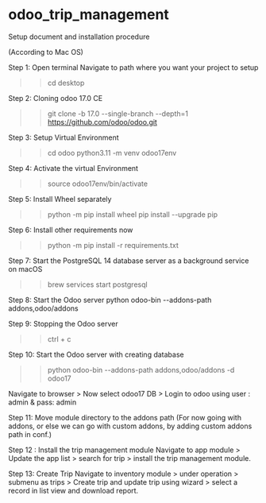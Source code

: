 # odoo_trip_management

Setup document and installation procedure

(According to Mac OS)

Step 1: Open terminal Navigate to path where you want your project to setup
>> cd desktop

Step 2: Cloning odoo 17.0 CE
>> git clone -b 17.0 --single-branch --depth=1 https://github.com/odoo/odoo.git

Step 3: Setup Virtual Environment
>> cd odoo
>> python3.11 -m venv odoo17env

Step 4: Activate the virtual Environment
>> source odoo17env/bin/activate

Step 5: Install Wheel separately
>> python -m pip install wheel
>> pip install --upgrade pip

Step 6: Install other requirements now
>> python -m pip install -r requirements.txt

Step 7: Start the PostgreSQL 14 database server as a background service on macOS
>> brew services start postgresql

Step 8: Start the Odoo server
python odoo-bin --addons-path addons,odoo/addons

Step 9: Stopping the Odoo server
>> ctrl + c

Step 10: Start the Odoo server with creating database
>>python odoo-bin --addons-path addons,odoo/addons -d odoo17

Navigate to browser > Now select odoo17 DB > Login to odoo using user : admin & pass: admin

Step 11: Move module directory to the addons path (For now going with addons, or else we can
go with custom addons, by adding custom addons path in conf.)

Step 12 : Install the trip management module
Navigate to app module > Update the app list > search for trip > install the trip management module.

Step 13: Create Trip
Navigate to inventory module > under operation > submenu as trips > Create trip and update trip
using wizard > select a record in list view and download report.
